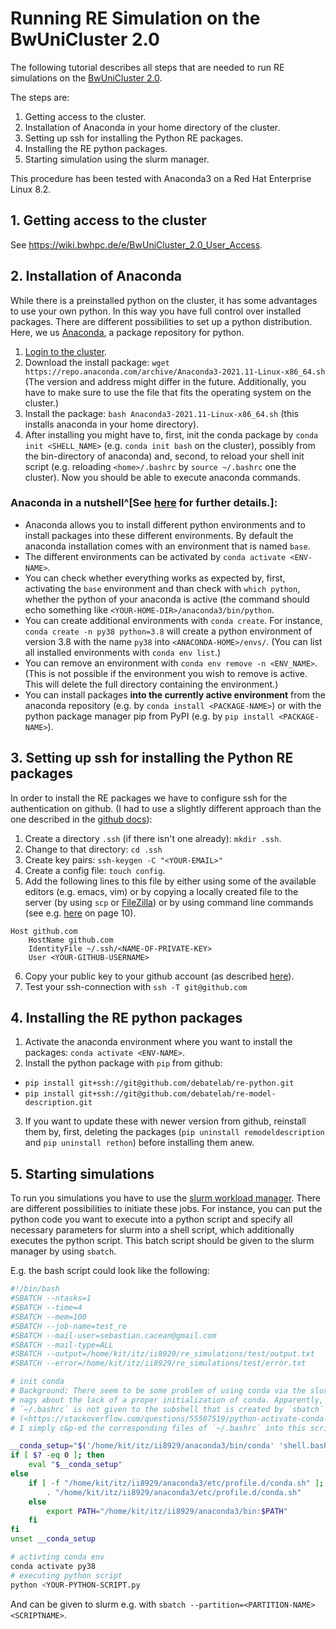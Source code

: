 # Running RE Simulation on the BwUniCluster 2.0

The following tutorial describes all steps that are needed to run RE simulations on the [BwUniCluster 2.0](https://wiki.bwhpc.de/e/Category:BwUniCluster_2.0).

The steps are:

1. Getting access to the cluster.
2. Installation of Anaconda in your home directory of the cluster.
3. Setting up ssh for installing the Python RE packages.
4. Installing the RE python packages.
5. Starting simulation using the slurm manager.

This procedure has been tested with Anaconda3 on a Red Hat Enterprise Linux 8.2.

## 1. Getting access to the cluster

See <https://wiki.bwhpc.de/e/BwUniCluster_2.0_User_Access>.

## 2. Installation of Anaconda

While there is a preinstalled python on the cluster, it has some advantages to use your own python. In this way you have full control over installed packages. There are different possibilities to set up a python distribution. Here, we us [Anaconda](https://www.anaconda.com), a package repository for python. 

1. [Login to the cluster](https://wiki.bwhpc.de/e/BwUniCluster_2.0_User_Access#Login).
2. Download the install package: `wget https://repo.anaconda.com/archive/Anaconda3-2021.11-Linux-x86_64.sh
` (The version and address might differ in the future. Additionally, you have to make sure to use the file that fits the operating system on the cluster.) 
2. Install the package: `bash Anaconda3-2021.11-Linux-x86_64.sh` (this installs anaconda in your home directory).
3. After installing you might have to, first, init the conda package by `conda init <SHELL_NAME>` (e.g. `conda init bash` on the cluster), possibly from the bin-directory of anaconda) and, second, to reload your shell init script (e.g. reloading `<home>/.bashrc` by `source ~/.bashrc` one the cluster). Now you should be able to execute anaconda commands.

### Anaconda in a nutshell^[See [here](https://towardsdatascience.com/a-guide-to-conda-environments-bc6180fc533#5193) for further details.]:
   
+ Anaconda allows you to install different python environments and to install packages into these different environments. By default the anaconda installation comes with an environment that is named `base`. 
+ The different environments can  be activated by `conda activate <ENV-NAME>`.
+ You can check whether everything works as expected by, first, activating the `base` environment and than check with `which python`, whether the python of your anaconda is active (the command should echo something like `<YOUR-HOME-DIR>/anaconda3/bin/python`.
+ You can create additional environments with `conda create`. For instance, `conda create -n py38 python=3.8` will create a python environment of version 3.8 with the name `py38` into `<ANACONDA-HOME>/envs/`. (You can list all installed environments with `conda env list`.)
+ You can remove an environment with `conda env remove -n <ENV_NAME>`. (This is not possible if the environment you wish to remove is active. This will delete the full directory containing the environment.)
+ You can install packages **into the currently active environment** from the anaconda repository (e.g. by `conda install <PACKAGE-NAME>`) or with the python package manager pip from PyPI (e.g. by `pip install <PACKAGE-NAME>`). 

## 3. Setting up ssh for installing the Python RE packages

In order to install the RE packages we have to configure ssh for the authentication on github. (I had to use a slightly different approach than the one described in the [github docs](https://docs.github.com/en/authentication/connecting-to-github-with-ssh)):

1. Create a directory `.ssh` (if there isn't one already): `mkdir .ssh`.
2. Change to that directory: `cd .ssh`
3. Create key pairs: `ssh-keygen -C "<YOUR-EMAIL>"`
4. Create a config file: `touch config`.
5. Add the following lines to this file by either using some of the available editors (e.g. emacs, vim) or by copying a locally created file to the server (by using `scp` or [FileZilla](https://wiki.bwhpc.de/e/BwUniCluster_2.0_User_Access#Client_application:_FileZilla)) or by using command line commands (see e.g. [here](https://indico.scc.kit.edu/event/278/attachments/978/1384/03_2017-04-05_bwHPC_course_-_linux_intro.pdf) on page 10).

```
Host github.com 
    HostName github.com
    IdentityFile ~/.ssh/<NAME-OF-PRIVATE-KEY>
    User <YOUR-GITHUB-USERNAME>
```
6. Copy your public key to your github account (as described [here](https://docs.github.com/en/authentication/connecting-to-github-with-ssh/adding-a-new-ssh-key-to-your-github-account)).
7. Test your ssh-connection with `ssh -T git@github.com`

## 4. Installing the RE python packages

1. Activate the anaconda environment where you want to install the packages: `conda activate <ENV-NAME>`.
2. Install the python package with `pip` from github: 
  + `pip install git+ssh://git@github.com/debatelab/re-python.git`
  + `pip install git+ssh://git@github.com/debatelab/re-model-description.git`
3. If you want to update these with newer version from github, reinstall them by, first, deleting the packages (`pip uninstall remodeldescription` and `pip uninstall rethon`) before installing them anew.

## 5. Starting simulations

To run you simulations you have to use the [slurm workload manager](https://wiki.bwhpc.de/e/BwUniCluster_2.0_Slurm_common_Features). There are different possibilities to initiate these jobs. For instance, you can put the python code you want to execute into a python script and specify all necessary parameters for slurm into a shell script, which additionally executes the python script. This batch script should be given to the slurm manager by using `sbatch`.

E.g. the bash script could look like the following:

```bash
#!/bin/bash
#SBATCH --ntasks=1
#SBATCH --time=4
#SBATCH --mem=100
#SBATCH --job-name=test_re
#SBATCH --mail-user=sebastian.cacean@gmail.com
#SBATCH --mail-type=ALL
#SBATCH --output=/home/kit/itz/ii8929/re_simulations/test/output.txt
#SBATCH --error=/home/kit/itz/ii8929/re_simulations/test/error.txt

# init conda
# Background: There seem to be some problem of using conda via the slurm manager. The error log
# nags about the lack of a proper initialization of conda. Apparently, whatever is initialized via
# `~/.bashrc` is not given to the subshell that is created by `sbatch` 
# (<https://stackoverflow.com/questions/55507519/python-activate-conda-env-through-shell-script#55507956>).
# I simply c&p-ed the corresponding files of `~/.bashrc` into this scripts.

__conda_setup="$('/home/kit/itz/ii8929/anaconda3/bin/conda' 'shell.bash' 'hook' 2> /dev/null)"
if [ $? -eq 0 ]; then
    eval "$__conda_setup"
else
    if [ -f "/home/kit/itz/ii8929/anaconda3/etc/profile.d/conda.sh" ]; then
        . "/home/kit/itz/ii8929/anaconda3/etc/profile.d/conda.sh"
    else
        export PATH="/home/kit/itz/ii8929/anaconda3/bin:$PATH"
    fi
fi
unset __conda_setup

# activting conda env
conda activate py38
# executing python script
python <YOUR-PYTHON-SCRIPT.py
```

And can be given to slurm e.g. with `sbatch --partition=<PARTITION-NAME> <SCRIPTNAME>`.
